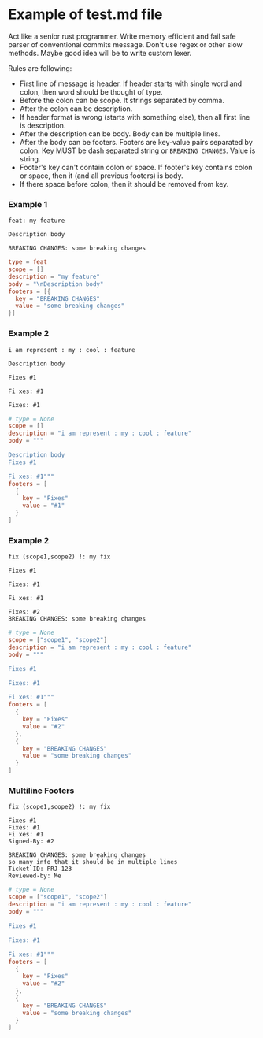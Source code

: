 # Example of test.md file

Act like a senior rust programmer. Write memory efficient and fail safe parser of conventional commits message. Don't use regex or other slow methods. Maybe good idea will be to write custom lexer.

Rules are following:

- First line of message is header. If header starts with single word and colon, then word should be thought of type.
- Before the colon can be scope. It strings separated by comma.
- After the colon can be description.
- If header format is wrong (starts with something else), then all first line is description.
- After the description can be body. Body can be multiple lines.
- After the body can be footers. Footers are key-value pairs separated by colon. Key MUST be dash separated string or `BREAKING CHANGES`. Value is string.
- Footer's key can't contain colon or space. If footer's key contains colon or space, then it (and all previous footers) is body.
- If there space before colon, then it should be removed from key.


### Example 1

```git-commit
feat: my feature

Description body

BREAKING CHANGES: some breaking changes
```

```toml
type = feat
scope = []
description = "my feature"
body = "\nDescription body"
footers = [{
  key = "BREAKING CHANGES"
  value = "some breaking changes"
}]
```

### Example 2

```commit
i am represent : my : cool : feature

Description body

Fixes #1

Fi xes: #1

Fixes: #1
```

```toml
# type = None
scope = []
description = "i am represent : my : cool : feature"
body = """

Description body
Fixes #1

Fi xes: #1"""
footers = [
  {
    key = "Fixes"
    value = "#1"
  }
]
```

### Example 2

```commit
fix (scope1,scope2) !: my fix

Fixes #1

Fixes: #1

Fi xes: #1

Fixes: #2
BREAKING CHANGES: some breaking changes
```

```toml
# type = None
scope = ["scope1", "scope2"]
description = "i am represent : my : cool : feature"
body = """

Fixes #1

Fixes: #1

Fi xes: #1"""
footers = [
  {
    key = "Fixes"
    value = "#2"
  },
  {
    key = "BREAKING CHANGES"
    value = "some breaking changes"
  }
]
```

### Multiline Footers

```git-commit
fix (scope1,scope2) !: my fix

Fixes #1
Fixes: #1
Fi xes: #1
Signed-By: #2

BREAKING CHANGES: some breaking changes
so many info that it should be in multiple lines
Ticket-ID: PRJ-123
Reviewed-by: Me
```

```toml
# type = None
scope = ["scope1", "scope2"]
description = "i am represent : my : cool : feature"
body = """

Fixes #1

Fixes: #1

Fi xes: #1"""
footers = [
  {
    key = "Fixes"
    value = "#2"
  },
  {
    key = "BREAKING CHANGES"
    value = "some breaking changes"
  }
]
```
